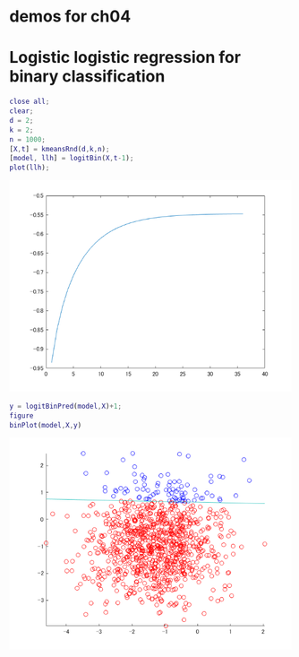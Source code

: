 # demos for ch04
# Logistic logistic regression for binary classification
```matlab
close all;
clear; 
d = 2;
k = 2;
n = 1000;
[X,t] = kmeansRnd(d,k,n);
[model, llh] = logitBin(X,t-1);
plot(llh);
```

![figure_0.png](logitBin_demo_images/figure_0.png)

```matlab
y = logitBinPred(model,X)+1;
figure
binPlot(model,X,y)
```

![figure_1.png](logitBin_demo_images/figure_1.png)

